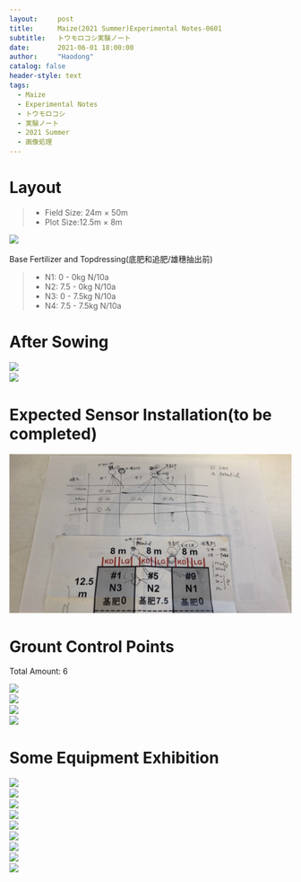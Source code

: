 ```yaml
---
layout:     post
title:      Maize(2021 Summer)Experimental Notes-0601
subtitle:   トウモロコシ実験ノート
date:       2021-06-01 18:00:00
author:     "Haodong"
catalog: false
header-style: text
tags:
  - Maize
  - Experimental Notes
  - トウモロコシ
  - 実験ノート
  - 2021 Summer
  - 画像処理
---
```


# Layout
> + Field Size: 24m × 50m
> + Plot Size:12.5m × 8m

<div style="align: center">
<img src="https://raw.githubusercontent.com/haodong1228/haodong1228.github.io/master/img/post/210601layout 0.jpg"/>
</div>

Base Fertilizer and Topdressing(底肥和追肥/雄穗抽出前)
> + N1: 0 - 0kg N/10a
> + N2: 7.5 - 0kg N/10a
> + N3: 0 - 7.5kg N/10a
> + N4: 7.5 - 7.5kg N/10a

# After Sowing

<div style="align: center">
<img src="https://raw.githubusercontent.com/haodong1228/haodong1228.github.io/master/img/post/210601field1.jpg"/>
</div>
<div style="align: center">
<img src="https://raw.githubusercontent.com/haodong1228/haodong1228.github.io/master/img/post/210601field2.jpg"/>
</div>

# Expected Sensor Installation(to be completed)

<div style="align: center">
<img src="https://raw.githubusercontent.com/haodong1228/haodong1228.github.io/master/img/post/210601layout.jpg"/>
</div>

# Grount Control Points

Total Amount: 6 
<div style="align: center">
<img src="https://raw.githubusercontent.com/haodong1228/haodong1228.github.io/master/img/post/210601gcp1.jpg"/>
</div>
<div style="align: center">
<img src="https://raw.githubusercontent.com/haodong1228/haodong1228.github.io/master/img/post/210601gcp2.jpg"/>
</div>
<div style="align: center">
<img src="https://raw.githubusercontent.com/haodong1228/haodong1228.github.io/master/img/post/210601gcp3.jpg"/>
</div>
<div style="align: center">
<img src="https://raw.githubusercontent.com/haodong1228/haodong1228.github.io/master/img/post/210601gcp4.jpg"/>
</div>

# Some Equipment Exhibition
<div style="align: center">
<img src="https://raw.githubusercontent.com/haodong1228/haodong1228.github.io/master/img/post/210601equip1.jpg"/>
</div>
<div style="align: center">
<img src="https://raw.githubusercontent.com/haodong1228/haodong1228.github.io/master/img/post/210601equip2.jpg"/>
</div>
<div style="align: center">
<img src="https://raw.githubusercontent.com/haodong1228/haodong1228.github.io/master/img/post/210601equip3.jpg"/>
</div>
<div style="align: center">
<img src="https://raw.githubusercontent.com/haodong1228/haodong1228.github.io/master/img/post/210601equip4.jpg"/>
</div>
<div style="align: center">
<img src="https://raw.githubusercontent.com/haodong1228/haodong1228.github.io/master/img/post/210601equip5.jpg"/>
</div>
<div style="align: center">
<img src="https://raw.githubusercontent.com/haodong1228/haodong1228.github.io/master/img/post/210601equip6.jpg"/>
</div>
<div style="align: center">
<img src="https://raw.githubusercontent.com/haodong1228/haodong1228.github.io/master/img/post/210601equip7.jpg"/>
</div>
<div style="align: center">
<img src="https://raw.githubusercontent.com/haodong1228/haodong1228.github.io/master/img/post/210601equip8.jpg"/>
</div>
<div style="align: center">
<img src="https://raw.githubusercontent.com/haodong1228/haodong1228.github.io/master/img/post/210601equip9.jpg"/>
</div>



